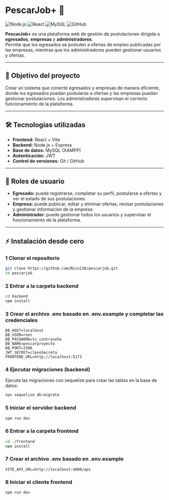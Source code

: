 # PescarJob+ 🚀

![Node.js](https://img.shields.io/badge/Node.js-18+-green) 
![React](https://img.shields.io/badge/React-18+-blue) 
![MySQL](https://img.shields.io/badge/MySQL-8+-orange) 
![GitHub](https://img.shields.io/badge/GitHub-Version-blue) 

**PescarJob+** es una plataforma web de gestión de postulaciones dirigida a **egresados**, **empresas** y **administradores**.  
Permite que los egresados se postulen a ofertas de empleo publicadas por las empresas, mientras que los administradores pueden gestionar usuarios y ofertas.

---

## 🎯 Objetivo del proyecto

Crear un sistema que conecte egresados y empresas de manera eficiente, donde los egresados puedan postularse a ofertas y las empresas puedan gestionar postulaciones. Los administradores supervisan el correcto funcionamiento de la plataforma.

---

## 🛠 Tecnologías utilizadas

- **Frontend:** React + Vite
- **Backend:** Node.js + Express
- **Base de datos:** MySQL (XAMPP)
- **Autenticación:** JWT
- **Control de versiones:** Git / GitHub

---

## 👤 Roles de usuario

- **Egresado:** puede registrarse, completar su perfil, postularse a ofertas y ver el estado de sus postulaciones.  
- **Empresa:** puede publicar, editar y eliminar ofertas, revisar postulaciones y gestionar información de la empresa.  
- **Administrador:** puede gestionar todos los usuarios y supervisar el funcionamiento de la plataforma.

---

## ⚡ Instalación desde cero

### 1 Clonar el repositorio

```bash
git clone https://github.com/Nico13A/pescarjob.git
cd pescarjob
```

### 2 Entrar a la carpeta backend
```bash
cd backend
npm install
```

### 3 Crear el archivo .env basado en .env.example y completar las credenciales
```env
DB_HOST=localhost
DB_USER=root
DB_PASSWORD=tu_contraseña
DB_NAME=pescarproyecto
DB_PORT=3306
JWT_SECRET=claveSecreta
FRONTEND_URL=http://localhost:5173
```

### 4 Ejecutar migraciones (backend)
Ejecuta las migraciones con sequelize para crear las tablas en la base de datos:
```bash
npx sequelize db:migrate
```

### 5 Iniciar el servidor backend
```bash
npm run dev
```

### 6 Entrar a la carpeta frontend
```bash
cd ./frontend
npm install
```

### 7 Crear el archivo .env basado en .env.example
```env
VITE_API_URL=http://localhost:4000/api
```

### 8 Iniciar el cliente frontend
```bash
npm run dev
```
